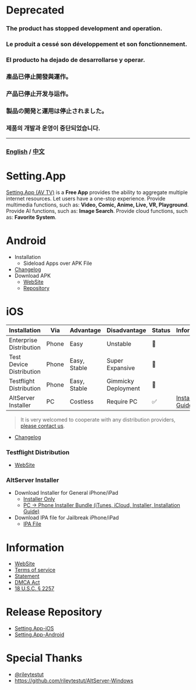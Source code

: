 # Deprecated
### The product has stopped development and operation.
### Le produit a cessé son développement et son fonctionnement.
### El producto ha dejado de desarrollarse y operar.
### 產品已停止開發與運作。
### 产品已停止开发与运作。
### 製品の開発と運用は停止されました。
### 제품의 개발과 운영이 중단되었습니다.

---

### [English](https://github.com/iwantavnow/Setting.App/blob/master/README.md) / [中文](https://github.com/iwantavnow/Setting.App/blob/master/README_zh.md)

# Setting.App
[Setting.App (AV TV)](https://setting.app) is a **Free App** provides the ability to aggregate multiple internet resources. Let users have a one-stop experience. Provide multimedia functions, such as: **Video, Comic, Anime, Live, VR, Playground**. Provide AI functions, such as: **Image Search**. Provide cloud functions, such as: **Favorite System**.

# Android
* Installation
  * Sideload Apps over APK File
* [Changelog](https://github.com/iwantavnow/Setting.App-Android/releases)
* Download APK
  * [WebSite](https://setting.app)
  * [Repository](https://github.com/iwantavnow/Setting.App-Android/releases)

# iOS
Installation | Via | Advantage | Disadvantage | Status | Information
----- |  ----- | ----- | ----- | ----- | -----
Enterprise Distribution | Phone | Easy | Unstable | 🚧 | 
Test Device Distribution | Phone | Easy, Stable | Super Expansive | 🚧 | 
Testflight Distribution | Phone | Easy, Stable | Gimmicky Deployment | 🚧 | 
AltServer Installer | PC | Costless | Require PC | ✅ | [Installation Guide](https://github.com/iwantavnow/Setting.App/blob/master/Guide/AltServerWindows.md)

> It is very welcomed to cooperate with any distribution providers, [please contact us](mailto:iwantavnow@gmail.com).

* [Changelog](https://github.com/iwantavnow/Setting.App-iOS/releases)

### Testflight Distribution
* [WebSite](https://setting.app)

### AltServer Installer
* Download Installer for General iPhone/iPad
  * [Installer Only](https://github.com/iwantavnow/deprecation.cache/releases/download/0.0.0/AltServer.msi)
  * [PC → Phone Installer Bundle (iTunes, iCloud, Installer, Installation Guide)](https://github.com/iwantavnow/deprecation.cache/releases/download/0.0.0/Setting.App-iOS.zip)
* Download IPA file for Jailbreak iPhone/iPad
  * [IPA File](https://github.com/iwantavnow/Setting.App-iOS/releases)

# Information
* [WebSite](https://setting.app)
* [Terms of service](https://github.com/iwantavnow/Setting.App/blob/master/Info/Terms.md)
* [Statement](https://github.com/iwantavnow/Setting.App/blob/master/Info/Statement.md)
* [DMCA Act](https://github.com/iwantavnow/Setting.App/blob/master/Info/DCMA.md)
* [18 U.S.C. § 2257](https://github.com/iwantavnow/Setting.App/blob/master/Info/2257.md)

# Release Repository
* [Setting.App-iOS](https://github.com/iwantavnow/Setting.App-iOS)
* [Setting.App-Android](https://github.com/iwantavnow/Setting.App-Android)

# Special Thanks
* [@rileytestut](https://github.com/rileytestut)
* https://github.com/rileytestut/AltServer-Windows
